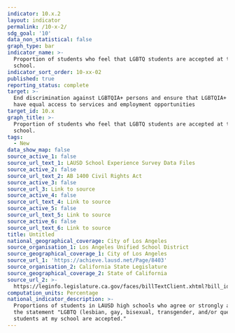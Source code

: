 ```yaml
---
indicator: 10.x.2
layout: indicator
permalink: /10-x-2/
sdg_goal: '10'
data_non_statistical: false
graph_type: bar
indicator_name: >-
  Proportion of students who feel that LGBTQ students are accepted at their
  school.
indicator_sort_order: 10-xx-02
published: true
reporting_status: complete
target: >-
  End discrimination against LGBTQIA+ persons and ensure that LGBTQIA+ persons
  have equal access to services and employment opportunities
target_id: 10.x
graph_title: >-
  Proportion of students who feel that LGBTQ students are accepted at their
  school.
tags:
  - New
data_show_map: false
source_active_1: false
source_url_text_1: LAUSD School Experience Survey Data Files
source_active_2: false
source_url_text_2: AB 1400 Civil Rights Act
source_active_3: false
source_url_3: Link to source
source_active_4: false
source_url_text_4: Link to source
source_active_5: false
source_url_text_5: Link to source
source_active_6: false
source_url_text_6: Link to source
title: Untitled
national_geographical_coverage: City of Los Angeles
source_organisation_1: Los Angeles Unified School District
source_geographical_coverage_1: City of Los Angeles
source_url_1: 'https://achieve.lausd.net/Page/8403'
source_organisation_2: California State Legislature
source_geographical_coverage_2: State of California
source_url_2: >-
  https://leginfo.legislature.ca.gov/faces/billTextClient.xhtml?bill_id=200520060AB1400
computation_units: Percentage
national_indicator_description: >-
  Proportions of students in LAUSD high schools who agree or strongly agree with
  the statement "LGBTQ (lesbian, gay, bisexual, transgender, and/or queer)
  students at my school are accepted."
---
```


